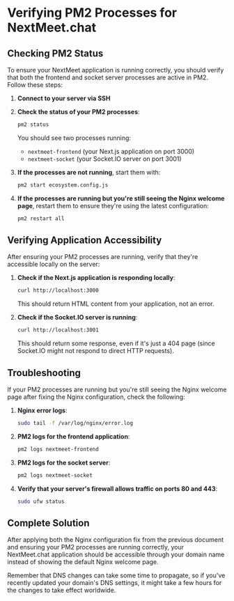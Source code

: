 # Verifying PM2 Processes for NextMeet.chat

## Checking PM2 Status

To ensure your NextMeet application is running correctly, you should verify that both the frontend and socket server processes are active in PM2. Follow these steps:

1. **Connect to your server via SSH**

2. **Check the status of your PM2 processes**:
   ```bash
   pm2 status
   ```

   You should see two processes running:
   - `nextmeet-frontend` (your Next.js application on port 3000)
   - `nextmeet-socket` (your Socket.IO server on port 3001)

3. **If the processes are not running**, start them with:
   ```bash
   pm2 start ecosystem.config.js
   ```

4. **If the processes are running but you're still seeing the Nginx welcome page**, restart them to ensure they're using the latest configuration:
   ```bash
   pm2 restart all
   ```

## Verifying Application Accessibility

After ensuring your PM2 processes are running, verify that they're accessible locally on the server:

1. **Check if the Next.js application is responding locally**:
   ```bash
   curl http://localhost:3000
   ```
   This should return HTML content from your application, not an error.

2. **Check if the Socket.IO server is running**:
   ```bash
   curl http://localhost:3001
   ```
   This should return some response, even if it's just a 404 page (since Socket.IO might not respond to direct HTTP requests).

## Troubleshooting

If your PM2 processes are running but you're still seeing the Nginx welcome page after fixing the Nginx configuration, check the following:

1. **Nginx error logs**:
   ```bash
   sudo tail -f /var/log/nginx/error.log
   ```

2. **PM2 logs for the frontend application**:
   ```bash
   pm2 logs nextmeet-frontend
   ```

3. **PM2 logs for the socket server**:
   ```bash
   pm2 logs nextmeet-socket
   ```

4. **Verify that your server's firewall allows traffic on ports 80 and 443**:
   ```bash
   sudo ufw status
   ```

## Complete Solution

After applying both the Nginx configuration fix from the previous document and ensuring your PM2 processes are running correctly, your NextMeet.chat application should be accessible through your domain name instead of showing the default Nginx welcome page.

Remember that DNS changes can take some time to propagate, so if you've recently updated your domain's DNS settings, it might take a few hours for the changes to take effect worldwide.